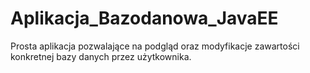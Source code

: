 # Aplikacja_Bazodanowa_JavaEE
Prosta aplikacja pozwalające na podgląd oraz modyfikacje zawartości konkretnej bazy danych przez użytkownika.

